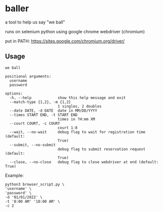 # baller

a tool to help us say "we ball"

runs on selenium python using google chrome webdriver (chromium)

put in PATH: https://sites.google.com/chromium.org/driver/


## Usage

```
we ball

positional arguments:
  username
  password

options:
  -h, --help            show this help message and exit
  --match-type {1,2}, -m {1,2}
                        1 singles, 2 doubles
  --date DATE, -d DATE  date in MM/DD/YYYY
  --times START END, -t START END
                        times in ?H:mm XM
  --court COURT, -c COURT
                        court 1-8
  --wait, --no-wait     debug flag to wait for registration time (default:
                        True)
  --submit, --no-submit
                        debug flag to submit reservation request (default:
                        True)
  --close, --no-close   debug flag to close webdriver at end (default: True)
```

Example:
```
python3 browser_script.py \
'username' \
'password' \
-d '01/01/2022' \
-t '8:00 AM' '10:00 AM' \
-c 2
```
